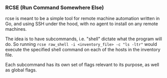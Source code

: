 ### RCSE (Run Command Somewhere Else)
rcse is meant to be a simple tool for remote machine automation written in Go, and using SSH under the hood, with no agent to install on any remote machines.

The idea is to have subcommands, i.e. "shell" dictate what the program will do. So running `rcse raw_shell -i <inventory_file> -c "ls -ltr"` would execute the specified shell command on each of the hosts in the inventory file.

Each subcommand has its own set of flags relevant to its purpose, as well as global flags.
